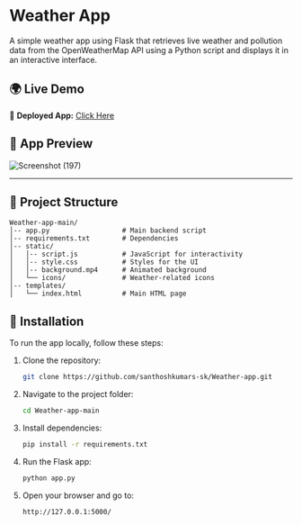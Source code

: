 # Weather App

A simple weather app using Flask that retrieves live weather and pollution data from the OpenWeatherMap API using a Python script and displays it in an interactive interface.

## 🌍 Live Demo

🔗 **Deployed App:** [Click Here](https://weather-app-2f9p.onrender.com/)

## 📸 App Preview

![Screenshot (197)](https://github.com/user-attachments/assets/6c946b69-b4f4-47b4-bdcc-a0007587c124)


---

## 📂 Project Structure

```
Weather-app-main/
│-- app.py                  # Main backend script
│-- requirements.txt        # Dependencies
│-- static/
│   │-- script.js           # JavaScript for interactivity
│   │-- style.css           # Styles for the UI
│   │-- background.mp4      # Animated background
│   └── icons/              # Weather-related icons
│-- templates/
│   └── index.html          # Main HTML page
```

## 🔧 Installation

To run the app locally, follow these steps:

1. Clone the repository:
   ```sh
   git clone https://github.com/santhoshkumars-sk/Weather-app.git
   ```
2. Navigate to the project folder:
   ```sh
   cd Weather-app-main
   ```
3. Install dependencies:
   ```sh
   pip install -r requirements.txt
   ```
4. Run the Flask app:
   ```sh
   python app.py
   ```
5. Open your browser and go to:
   ```
   http://127.0.0.1:5000/
   ```

